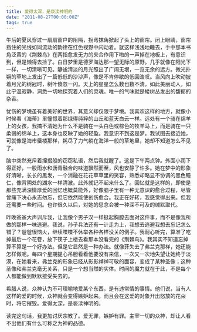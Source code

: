 ```yaml
---
title: 爱得太深，是亵渎神明的
date: "2011-08-27T00:00:00Z"
tags: true
---
```


午后的夏风穿过一扇扇窗户的阻隔，拐弯抹角掀起了头上的窗帘。闭上眼睛，窗帘挡住的光线如同流动的韵律在红色视野中闪动着。就这样浅浅地睡去，手中那本书角泛黄的《荆棘鸟》在两指愈发无力的夹合作用下啪的一声掉在地板上，有意识到，但是懒得去捡了。白日梦里是德罗海达那一望无际的原野。几乎就像在阳光下一样，一切清晰可见。静谧清淡的月光照出了广阔无垠，一览无余的远方。微光扑朔的草地上发出了一篇低低的沙沙声，像是不肯停歇的低回浩叹。当风向上吹动披着月光的树冠时，树叶倏忽一闪。天上的星星怎么数也数不清，如此美丽动人，如此宁温寂静，洞悉一切地探究着人们的灵魂。唯一的气味就是矮树丛发出的馥郁的杂香。

忧伤的梦境虽有着美好的世界，其意义却仅限于梦境。我喜欢这样的地方，就像小时候看《海蒂》里憧憬着那绿得纯粹的山丘和蓝天白云一样。远处有一个骑在绵羊上的女孩，我搞不清她为什么不是骑在一头白色或棕色的牧羊马上，而是骑在一只柔弱的绵羊上，这本身也反映了她的轻盈。我意识不到这是梦。我试图去接近她，可就像是海市蜃楼那样，耗尽了力气躺在海洋一般的草地里，她却不知道怎么不见了。

脑中突然充斥着撺掇般的窃窃私语，然后我就醒了。这是下午两点钟。外面小雨下得正好，一股雨水和沥青融合的味道飘然而至，风也安静了许多。她在梦中的形象好清晰，长长的黑发，一个消融在花花草草里的笑容，熟悉却略显不协调的黑色瞳仁，像背阴处的湖水一样清澈。此外就记不起来什么了。回忆就是这样的，即使是那些充满深情厚爱的回忆也概莫能外，好像脑子里有一种无意识的愈合过程，尽管曾痛下决心永志勿忘，但它依然能使创伤愈合。我正在好转，我感觉得出来。但我还需要一些时间。也许很久以后，对她的思念会被一种深不可及的缄默取代。

昨晚爸爸大声训斥我，让我像个男子汉一样挺起胸膛去面对这件事，而不是像我所做的那样一味逃避。我说，孙子兵法还有一计走为上，我想去逃避我想去忘记怎么错了？爸爸很恼火，继续喋喋不休举各种各样没关的例子。我耐心听完，算准了吃掉最后一个花卷，放下筷子上楼去看那本没看完的《荆棘鸟》。我其实不知道忘掉算不算是一个好办法。但是它显然是一种办法。就像菲失去了弗兰克那样，她还能怎样做呢。每四个星期提心吊胆看看他要没有来信，一次又一次地失望让她终于淡漠，在她看来，弗兰克的形象已经从影影绰绰可敬的面容，变成了某种圣像；这种圣像和弗兰克毫无关系，只是一个想当然的实体。时间的魔力就在于此，不是每个人都能做到默默接受失去的。

希腊人说，众神认为不可理喻地爱某个东西，是有违常情的事情。他们说，当有人这样的爱的时候，众神就会变得嫉妒起来。而且会在这爱的对象开出怒放的花朵时，将它摧毁。爱得太深，是亵渎神明的。

读完这句话，我更加讨厌宗教了。爱无罪，嫉妒有罪。主宰一切的众神，却让人看不出他们有什么可称之为神的品德。
